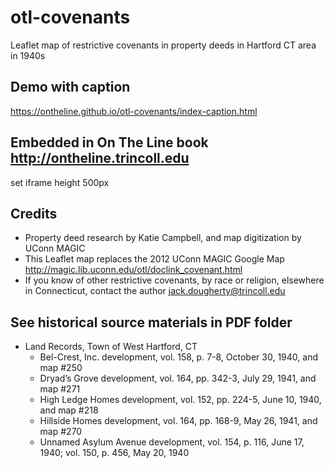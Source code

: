 # otl-covenants
Leaflet map of restrictive covenants in property deeds in Hartford CT area in 1940s

## Demo with caption
https://ontheline.github.io/otl-covenants/index-caption.html

## Embedded in On The Line book http://ontheline.trincoll.edu
set iframe height 500px

## Credits
- Property deed research by Katie Campbell, and map digitization by UConn MAGIC
- This Leaflet map replaces the 2012 UConn MAGIC Google Map http://magic.lib.uconn.edu/otl/doclink_covenant.html
- If you know of other restrictive covenants, by race or religion, elsewhere in Connecticut, contact the author [jack.dougherty@trincoll.edu](mailto:jack.dougherty@trincoll.edu)

## See historical source materials in PDF folder
- Land Records, Town of West Hartford, CT
  - Bel-Crest, Inc. development, vol. 158, p. 7-8, October 30, 1940, and map #250
  - Dryad’s Grove development, vol. 164, pp. 342-3, July 29, 1941, and map #271
  - High Ledge Homes development, vol. 152, pp. 224-5, June 10, 1940, and map #218
  - Hillside Homes development, vol. 164, pp. 168-9, May 26, 1941, and map #270
  - Unnamed Asylum Avenue development, vol. 154, p. 116, June 17, 1940; vol. 150, p. 456, May 20, 1940
